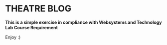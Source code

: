 # THEATRE BLOG

**This is a simple exercise in compliance with Websystems and Technology Lab Course Requirement**

Enjoy :)
